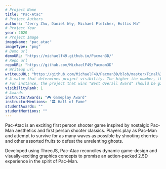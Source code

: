 ```yaml
---
# Project Name
title: "Pac-Atac"
# Project Authors
authors: "Jerry Zhu, Daniel Wey, Michael Fletcher, Hollis Ma"
# Project Year
year: 2020
# Project Image
imageName: "pac_atac"
imageType: "png"
# Demo url
demoURL: "https://michaelf49.github.io/Pacman3D/"
# Repo url
repoURL: "https://github.com/MichaelF49/Pacman3D"
# Writeup url
writeupURL: "https://github.com/MichaelF49/Pacman3D/blob/master/Final%20Report.pdf"
# A value that determines project visibility. The higher the number, the closer it will appear to the top
# For instance, the project that wins "Best Overall Award" should be given the highest visibilityRank
visibilityRank: 1
# Awards
instructorAwards: "🎮 Gameplay Award"
instructorMentions: "🏛️ Hall of Fame"
studentAwards: ""
studentMentions: ""
---
```

Pac-Atac is an exciting first person shooter game inspired by nostalgic Pac-Man aesthetics and first person shooter classics.  Players play as Pac-Man and attempt to survive for as many waves as possible by shooting cherries and other assorted fruits to defeat the unrelenting ghosts.

Developed using ThreeJS, Pac-Atac reconciles dynamic game-design and visually-exciting graphics concepts to promise an action-packed 2.5D experience in the spirit of Pac-Man.
